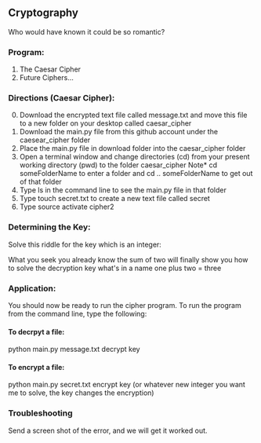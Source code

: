 ## Cryptography
Who would have known it could be so romantic?

### Program:
1. The Caesar Cipher 
2. Future Ciphers...

### Directions (Caesar Cipher):
0. Download the encrypted text file called message.txt and move this file to a new folder on your desktop called caesar_cipher
1. Download the main.py file from this github account under the caesear_cipher folder
2. Place the main.py file in download folder into the caesar_cipher folder
3. Open a terminal window and change directories (cd) from your present working directory (pwd) to the folder caesar_cipher
   Note* cd someFolderName to enter a folder and cd .. someFolderName to get out of that folder
4. Type ls in the command line to see the main.py file in that folder
5. Type touch secret.txt to create a new text file called secret
6. Type source activate cipher2 

### Determining the Key:
Solve this riddle for the key which is an integer:

What you seek 
you already know
the sum of two
will finally show
you how to solve 
the decryption key
what's in a name
one plus two = three

### Application:
You should now be ready to run the cipher program. To run the program from the command line, type the following:

#### To decrpyt a file:
python main.py message.txt decrypt key

#### To encrypt a file:
python main.py secret.txt encrypt key (or whatever new integer you want me to solve, the key changes the encryption)

### Troubleshooting
Send a screen shot of the error, and we will get it worked out.
